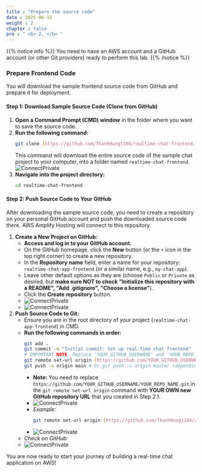 ```yaml
---
title : "Prepare the source code"
date : 2025-06-15
weight : 2 
chapter : false
pre : " <b> 2. </b> "
---
```


{{% notice info %}}
You need to have an AWS account and a GitHub account (or other Git providers) ready to perform this lab.
{{% /notice %}}

### **Prepare Frontend Code**

You will download the sample frontend source code from GitHub and prepare it for deployment.

#### **Step 1: Download Sample Source Code (Clone from GitHub)**

1.  **Open a Command Prompt (CMD) window** in the folder where you want to save the source code.
2.  **Run the following command:**
    ```bash
    git clone [https://github.com/ThanhHung1104/realtime-chat-frontend.git](https://github.com/ThanhHung1104/realtime-chat-frontend.git)
    ```
    This command will download the entire source code of the sample chat project to your computer, into a folder named `realtime-chat-frontend`.
    ![ConnectPrivate](/images/cb_1.png) 
3.  **Navigate into the project directory:**
    ```bash
    cd realtime-chat-frontend
    ```

#### **Step 2: Push Source Code to Your GitHub**

After downloading the sample source code, you need to create a repository on your personal GitHub account and push the downloaded source code there. AWS Amplify Hosting will connect to this repository.

1.  **Create a New Project on GitHub:**
    * **Access and log in to your GitHub account.**
    * On the GitHub homepage, click the **New** button (or the `+` icon in the top right corner) to create a new repository.
    * In the **Repository name** field, enter a name for your repository: `realtime-chat-app-frontend` (or a similar name, e.g., `my-chat-app`).
    * Leave other default options as they are (choose `Public` or `Private` as desired, but **make sure NOT to check "Initialize this repository with a README", "Add .gitignore", "Choose a license"**).
    * Click the **Create repository** button.
    * ![ConnectPrivate](/images/cb_2.png) 
    * ![ConnectPrivate](/images/cb_3.png) 
2.  **Push Source Code to Git:**
    * Ensure you are in the root directory of your project (`realtime-chat-app-frontend`) in CMD.
    * **Run the following commands in order:**
        ```bash
        git add .
        git commit -m "Initial commit: Set up real-time chat frontend"
        # IMPORTANT NOTE: Replace 'YOUR_GITHUB_USERNAME' and 'YOUR_REPO_NAME' with your information
        git remote set-url origin [https://github.com/YOUR_GITHUB_USERNAME/YOUR_REPO_NAME.git](https://github.com/YOUR_GITHUB_USERNAME/YOUR_REPO_NAME.git)
        git push -u origin main # Or git push -u origin master (depending on your main branch name)
        ```
        * **Note:** You need to replace `https://github.com/YOUR_GITHUB_USERNAME/YOUR_REPO_NAME.git` in the `git remote set-url origin` command with **YOUR OWN new GitHub repository URL** that you created in Step 2.1.
        * ![ConnectPrivate](/images/cb_4.png) 
        * *Example:*
            ```bash
            git remote set-url origin [https://github.com/ThanhHung1104/realtime-chat-app-frontend.git](https://github.com/ThanhHung1104/realtime-chat-app-frontend.git) 
            ```
        * ![ConnectPrivate](/images/cb_5.png) 
    * *Check on GitHub:*
    * ![ConnectPrivate](/images/cb_6.png) 

You are now ready to start your journey of building a real-time chat application on AWS!